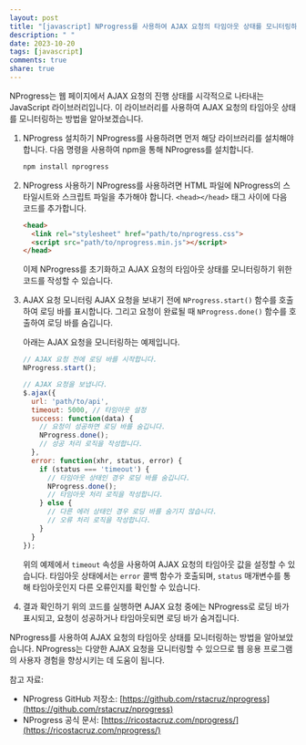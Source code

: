 ```yaml
---
layout: post
title: "[javascript] NProgress를 사용하여 AJAX 요청의 타임아웃 상태를 모니터링하는 방법은?"
description: " "
date: 2023-10-20
tags: [javascript]
comments: true
share: true
---
```


NProgress는 웹 페이지에서 AJAX 요청의 진행 상태를 시각적으로 나타내는 JavaScript 라이브러리입니다. 이 라이브러리를 사용하여 AJAX 요청의 타임아웃 상태를 모니터링하는 방법을 알아보겠습니다.

1. NProgress 설치하기
   NProgress를 사용하려면 먼저 해당 라이브러리를 설치해야 합니다. 다음 명령을 사용하여 npm을 통해 NProgress를 설치합니다.

   ```javascript
   npm install nprogress
   ```

2. NProgress 사용하기
   NProgress를 사용하려면 HTML 파일에 NProgress의 스타일시트와 스크립트 파일을 추가해야 합니다. `<head></head>` 태그 사이에 다음 코드를 추가합니다.

   ```html
   <head>
     <link rel="stylesheet" href="path/to/nprogress.css">
     <script src="path/to/nprogress.min.js"></script>
   </head>
   ```

   이제 NProgress를 초기화하고 AJAX 요청의 타임아웃 상태를 모니터링하기 위한 코드를 작성할 수 있습니다.

3. AJAX 요청 모니터링
   AJAX 요청을 보내기 전에 `NProgress.start()` 함수를 호출하여 로딩 바를 표시합니다. 그리고 요청이 완료될 때 `NProgress.done()` 함수를 호출하여 로딩 바를 숨깁니다.

   아래는 AJAX 요청을 모니터링하는 예제입니다.

   ```javascript
   // AJAX 요청 전에 로딩 바를 시작합니다.
   NProgress.start();

   // AJAX 요청을 보냅니다.
   $.ajax({
     url: 'path/to/api',
     timeout: 5000, // 타임아웃 설정
     success: function(data) {
       // 요청이 성공하면 로딩 바를 숨깁니다.
       NProgress.done();
       // 성공 처리 로직을 작성합니다.
     },
     error: function(xhr, status, error) {
       if (status === 'timeout') {
         // 타임아웃 상태인 경우 로딩 바를 숨깁니다.
         NProgress.done();
         // 타임아웃 처리 로직을 작성합니다.
       } else {
         // 다른 에러 상태인 경우 로딩 바를 숨기지 않습니다.
         // 오류 처리 로직을 작성합니다.
       }
     }
   });
   ```

   위의 예제에서 `timeout` 속성을 사용하여 AJAX 요청의 타임아웃 값을 설정할 수 있습니다. 타임아웃 상태에서는 `error` 콜백 함수가 호출되며, `status` 매개변수를 통해 타임아웃인지 다른 오류인지를 확인할 수 있습니다.

4. 결과 확인하기
   위의 코드를 실행하면 AJAX 요청 중에는 NProgress로 로딩 바가 표시되고, 요청이 성공하거나 타임아웃되면 로딩 바가 숨겨집니다.

NProgress를 사용하여 AJAX 요청의 타임아웃 상태를 모니터링하는 방법을 알아보았습니다. NProgress는 다양한 AJAX 요청을 모니터링할 수 있으므로 웹 응용 프로그램의 사용자 경험을 향상시키는 데 도움이 됩니다.

참고 자료:
- NProgress GitHub 저장소: [https://github.com/rstacruz/nprogress](https://github.com/rstacruz/nprogress)
- NProgress 공식 문서: [https://ricostacruz.com/nprogress/](https://ricostacruz.com/nprogress/)